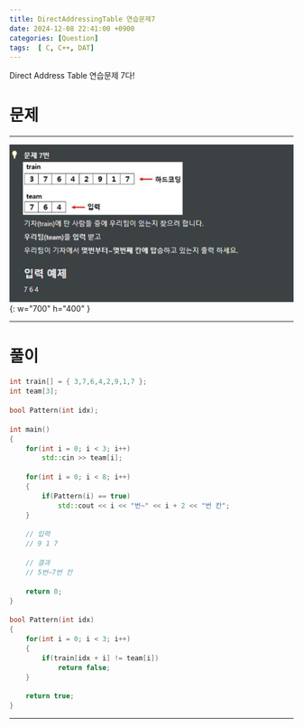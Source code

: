 ```yaml
---
title: DirectAddressingTable 연습문제7
date: 2024-12-08 22:41:00 +0900
categories: [Question]  
tags:  [ C, C++, DAT]
---
```


Direct Address Table 연습문제 7다!

# 문제   
---------------------------------------

![Desktop View](/assets/img/DAT7.png){: w="700" h="400" }

---------------------------------------

# 풀이

```c++
int train[] = { 3,7,6,4,2,9,1,7 };
int team[3];

bool Pattern(int idx);

int main()
{
    for(int i = 0; i < 3; i++)
        std::cin >> team[i];

    for(int i = 0; i < 8; i++)
    {
        if(Pattern(i) == true)
            std::cout << i << "번~" << i + 2 << "번 칸";
    }

    // 입력
    // 9 1 7

    // 결과
    // 5번~7번 칸

    return 0;
}

bool Pattern(int idx)
{
    for(int i = 0; i < 3; i++)
    {
        if(train[idx + i] != team[i])
            return false;
    }

    return true;
}
```
---------------------------------------


